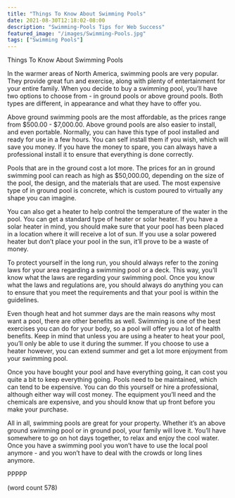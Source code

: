 ```yaml
---
title: "Things To Know About Swimming Pools"
date: 2021-08-30T12:18:02-08:00
description: "Swimming-Pools Tips for Web Success"
featured_image: "/images/Swimming-Pools.jpg"
tags: ["Swimming Pools"]
---
```


Things To Know About Swimming Pools

In the warmer areas of North America, swimming pools are very popular.  They provide great fun and exercise, along with plenty of entertainment for your entire family.  When you decide to buy a swimming pool, you’ll have two options to choose from - in ground pools or above ground pools.  Both types are different, in appearance and what they have to offer you.

Above ground swimming pools are the most affordable, as the prices range from $500.00 - $7,000.00.  Above ground pools are also easier to install, and even portable.  Normally, you can have this type of pool installed and ready for use in a few hours.  You can self install them if you wish, which will save you money.  If you have the money to spare, you can always have a professional install it to ensure that everything is done correctly.

Pools that are in the ground cost a lot more.  The prices for an in ground swimming pool can reach as high as $50,000.00, depending on the size of the pool, the design, and the materials that are used.  The most expensive type of in ground pool is concrete, which is custom poured to virtually any shape you can imagine.  

You can also get a heater to help control the temperature of the water in the pool.  You can get a standard type of heater or solar heater.  If you have a solar heater in mind, you should make sure that your pool has been placed in a location where it will receive a lot of sun.  If you use a solar powered heater but don’t place your pool in the sun, it’ll prove to be a waste of money.

To protect yourself in the long run, you should always refer to the zoning laws for your area regarding a swimming pool or a deck.  This way, you’ll know what the laws are regarding your swimming pool.  Once you know what the laws and regulations are, you should always do anything you can to ensure that you meet the requirements and that your pool is within the guidelines.

Even though heat and hot summer days are the main reasons why most want a pool, there are other benefits as well.  Swimming is one of the best exercises you can do for your body, so a pool will offer you a lot of health benefits.  Keep in mind that unless you are using a heater to heat your pool, you’ll only be able to use it during the summer.  If you choose to use a heater however, you can extend summer and get a lot more enjoyment from your swimming pool.

Once you have bought your pool and have everything going, it can cost you quite a bit to keep everything going.  Pools need to be maintained, which can tend to be expensive.  You can do this yourself or hire a professional, although either way will cost money.  The equipment you’ll need and the chemicals are expensive, and you should know that up front before you make your purchase.

All in all, swimming pools are great for your property.  Whether it’s an above ground swimming pool or in ground pool, your family will love it.  You’ll have somewhere to go on hot days together, to relax and enjoy the cool water.  Once you have a swimming pool you won’t have to use the local pool anymore - and you won’t have to deal with the crowds or long lines anymore.

PPPPP

(word count 578)
